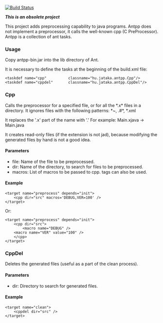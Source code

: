 [![Build Status](https://travis-ci.org/asalamon74/antpp.svg?branch=master)](https://travis-ci.org/asalamon74/antpp)

**_This is an obsolete project_**

This project adds preprocessing capability to java programs. Antpp does not implement a preprocessor, it calls the well-known cpp (C PreProcessor). Antpp is a collection of ant tasks.

### Usage

Copy antpp-bin.jar into the lib directory of Ant.

It is necessary to define the tasks at the beginning of the build.xml
file:

```
<taskdef name="cpp"          classname="hu.jataka.antpp.Cpp"/>
<taskdef name="cppdel"       classname="hu.jataka.antpp.CppDel"/>
```

### Cpp

Calls the preprocessor for a specified file, or for all the \*.x\* files
in a directory. It ignores files with the following patterns: \*~, .#\*,
\*.xml

It replaces the '.x' part of the name with '.' 
For example: Main.xjava -> Main.java

It creates read-only files (if the extension is not jad), because
modifying the generated files by hand is not a good idea.

#### Parameters

- file:   Name of the file to be preprocessed.
- dir:    Name of the directory, to search for files to be preprocessed.
- macros: List of macros to be passed to cpp. <macro> tags can also be used.
 
#### Example

```
<target name="preprocess" depends="init">
    <cpp dir="src" macros='DEBUG,VER=100' />
</target>
```

Or:

```
<target name="preprocess" depends="init">
    <cpp dir="src">
        <macro name="DEBUG" />
	<macro name="VER" value="100" />
    </cpp>
</target>
```

### CppDel

Deletes the generated files (useful as a part of the clean process).

#### Parameters

- dir:    Directory to search for generated files.

#### Example

```
<target name="clean">
    <cppdel dir="src" />
</target>
```
